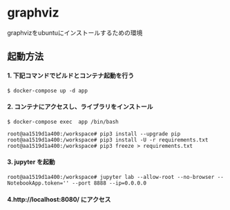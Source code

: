 # graphviz
graphvizをubuntuにインストールするための環境

## 起動方法



#### 1. 下記コマンドでビルドとコンテナ起動を行う
```
$ docker-compose up -d app
```

#### 2. コンテナにアクセスし、ライブラリをインストール
```
$ docker-compose exec  app /bin/bash

root@aa1519d1a400:/workspace# pip3 install --upgrade pip
root@aa1519d1a400:/workspace# pip3 install -U -r requirements.txt
root@aa1519d1a400:/workspace# pip3 freeze > requirements.txt
```

#### 3. jupyter を起動
```
root@aa1519d1a400:/workspace# jupyter lab --allow-root --no-browser --NotebookApp.token='' --port 8888 --ip=0.0.0.0
```
#### 4.http://localhost:8080/ にアクセス
